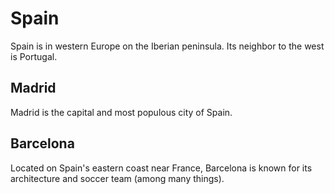 # Spain

Spain is in western Europe on the Iberian peninsula.  Its neighbor to the west is Portugal.

## Madrid

Madrid is the capital and most populous city of Spain.

## Barcelona

Located on Spain's eastern coast near France, Barcelona is known for its architecture and soccer team (among many things).
